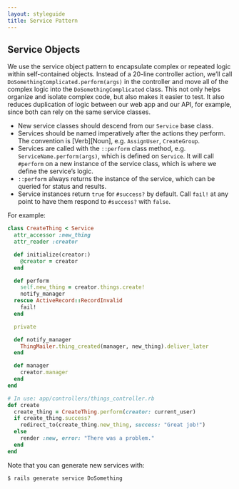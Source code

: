 ```yaml
---
layout: styleguide
title: Service Pattern
---
```


## Service Objects

We use the service object pattern to encapsulate complex or repeated logic within self-contained objects. Instead of a 20-line controller action, we’ll call `DoSomethingComplicated.perform(args)` in the controller and move all of the complex logic into the `DoSomethingComplicated` class. This not only helps organize and isolate complex code, but also makes it easier to test. It also reduces duplication of logic between our web app and our API, for example, since both can rely on the same service classes.

- New service classes should descend from our `Service` base class.
- Services should be named imperatively after the actions they perform. The convention is [Verb][Noun], e.g. `AssignUser`, `CreateGroup`.
- Services are called with the `::perform` class method, e.g. `ServiceName.perform(args)`, which is defined on `Service`. It will call `#perform` on a new instance of the service class, which is where we define the service’s logic.
- `::perform` always returns the instance of the service, which can be queried for status and results.
- Service instances return `true` for `#success?` by default. Call `fail!` at any point to have them respond to `#success?` with `false`.

For example:

```ruby
class CreateThing < Service
  attr_accessor :new_thing
  attr_reader :creator

  def initialize(creator:)
    @creator = creator
  end

  def perform
    self.new_thing = creator.things.create!
    notify_manager
  rescue ActiveRecord::RecordInvalid
    fail!
  end

  private

  def notify_manager
    ThingMailer.thing_created(manager, new_thing).deliver_later
  end

  def manager
    creator.manager
  end
end

# In use: app/controllers/things_controller.rb
def create
  create_thing = CreateThing.perform(creator: current_user)
  if create_thing.success?
    redirect_to(create_thing.new_thing, success: "Great job!")
  else
    render :new, error: "There was a problem."
  end
end
```

Note that you can generate new services with:

```sh
$ rails generate service DoSomething
```
